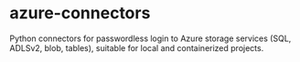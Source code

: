 # azure-connectors
Python connectors for passwordless login to Azure storage services (SQL, ADLSv2, blob, tables), suitable for local and containerized projects.
